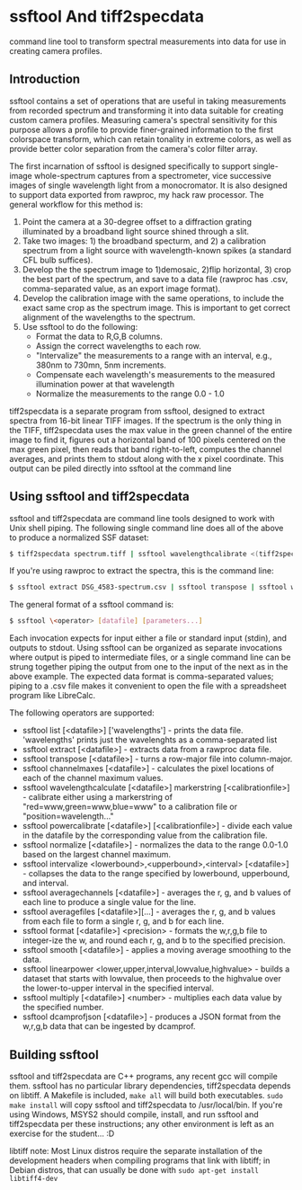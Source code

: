 # ssftool And tiff2specdata
command line tool to transform spectral measurements into data for use in creating camera profiles.

## Introduction

ssftool contains a set of operations that are useful in taking measurements from recorded spectrum and transforming it into data suitable for creating custom camera profiles.  Measuring camera's spectral sensitivity for this purpose allows a profile to provide finer-grained information to the first colorspace transform, which can retain tonality in extreme colors, as well as provide better color separation from the camera's color filter array.

The first incarnation of ssftool is designed specifically to support single-image whole-spectrum captures from a spectrometer, vice successive images of single wavelength light from a monocromator.  It is also designed to support data exported from rawproc, my hack raw processor.  The general workflow for this method is:

1. Point the camera at a 30-degree offset to a diffraction grating illuminated by a broadband light source shined through a slit.
2. Take two images: 1) the broadband specturm, and 2) a calibration spectrum from a light source with wavelength-known spikes (a standard CFL bulb suffices).
3. Develop the the spectrum image to 1)demosaic, 2)flip horizontal, 3) crop the best part of the spectrum, and save to a data file (rawproc has .csv, comma-separated value, as an export image format).  
4. Develop the calibration image with the same operations, to include the exact same crop as the spectrum image.  This is important to get correct alignment of the wavelengths to the spectrum.
5. Use ssftool to do the following:
   - Format the data to R,G,B columns.
   - Assign the correct wavelengths to each row.
   - "Intervalize" the measurements to a range with an interval, e.g., 380nm to 730mn, 5nm increments.
   - Compensate each wavelength's measurements to the measured illumination power at that wavelength
   - Normalize the measurements to the range 0.0 - 1.0
   
tiff2specdata is a separate program from ssftool, designed to extract spectra from 16-bit linear TIFF images.  If the spectrum is the only thing in the TIFF, tiff2specdata uses the max value in the green channel of the entire image to find it, figures out a horizontal band of 100 pixels centered on the max green pixel, then reads that 
band right-to-left, computes the channel averages, and prints them to stdout along with the x pixel coordinate.  This output can be piled directly into ssftool at the command line

## Using ssftool and tiff2specdata

ssftool and tiff2specdata are command line tools designed to work with Unix shell piping.  The following single command line does all of the above to produce a normalized SSF dataset:

```bash
$ tiff2specdata spectrum.tiff | ssftool wavelengthcalibrate <(tiff2specdata calibration.tif ) blue=437,green=546,red=611 | ssftool intervalize 400,730,5 | ssftool powercalibrate Dedolight_5nm.csv | ssftool normalize
```
If you're using rawproc to extract the spectra, this is the command line:

```bash
$ ssftool extract DSG_4583-spectrum.csv | ssftool transpose | ssftool wavelengthcalibrate <(ssftool extract DSG_4582-calibration.csv | ssftool transpose) blue=437,green=546,red=611 | ssftool intervalize 400,730,5 | ssftool powercalibrate Dedolight_5nm.csv | ssftool normalize
```

The general format of a ssftool command is:

```bash
$ ssftool \<operator> [datafile] [parameters...]
```
Each invocation expects for input either a file or standard input (stdin), and outputs to stdout. Using ssftool can be organized as separate invocations where output is piped to intermediate files, or a single command line can be strung together piping the output from one to the input of the next as in the above example.  The expected data format is comma-separated values; piping to a .csv file makes it convenient to open the file with a spreadsheet program like LibreCalc.

The following operators are supported:

- ssftool list [\<datafile\>] ['wavelengths']  - prints the data file. 'wavelengths' prints just the wavelenghts as a comma-separated list
- ssftool extract [\<datafile\>] - extracts data from a rawproc data file.
- ssftool transpose [\<datafile\>] - turns a row-major file into column-major.
- ssftool channelmaxes [\<datafile\>] - calculates the pixel locations of each of the channel maximum values.
- ssftool wavelengthcalculate [\<datafile>] markerstring [\<calibrationfile\>] -  calibrate either using a markerstring of \"red=www,green=www,blue=www\" to a calibration file or \"position=wavelength...\"
- ssftool powercalibrate [\<datafile>] [\<calibrationfile\>] - divide each value in the datafile by the corresponding value from the calibration file.
- ssftool normalize [\<datafile\>] - normalizes the data to the range 0.0-1.0 based on the largest channel maximum.
- ssftool intervalize \<lowerbound\>,<upperbound\>,<interval\> [\<datafile\>] - collapses the data to the range specified by lowerbound, upperbound, and interval.
- ssftool averagechannels [\<datafile\>] - averages the r, g, and b values of each line to produce a single value for the line.
- ssftool averagefiles [\<datafile\>][...] - averages the r, g, and b values from each file to form a single r, g, and b for each line. 
- ssftool format [\<datafile>] \<precision\> - formats the w,r,g,b file to integer-ize the w, and round each r, g, and b to the specified precision. 
- ssftool smooth [\<datafile>] - applies a moving average smoothing to the data.
- ssftool linearpower \<lower,upper,interval,lowvalue,highvalue\> - builds a dataset that starts with lowvalue, then proceeds to the highvalue over the lower-to-upper interval in the specified interval.
- ssftool multiply [\<datafile>] \<number\> - multiplies each data value by the specified number.
- ssftool dcamprofjson [\<datafile\>] - produces a JSON format from the w,r,g,b data that can be ingested by dcamprof.

## Building ssftool

ssftool and tiff2specdata are C++ programs, any recent gcc will compile them.  ssftool has no particular library dependencies, tiff2specdata depends on libtiff.  A Makefile is included, `make all` will build both executables.  `sudo make install` will copy ssftool and tiff2specdata to /usr/local/bin.  If you're using Windows, MSYS2 should compile, install, and run ssftool and tiff2specdata per these instructions; any other environment is left as an exercise for the student... :D

libtiff note: Most Linux distros require the separate installation of the development headers when compiling programs that link with libtiff; in Debian distros, that can usually be done with `sudo apt-get install libtiff4-dev`

